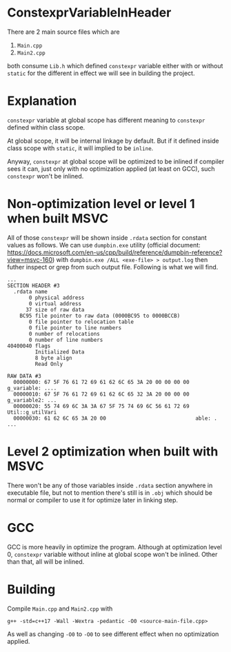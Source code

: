 # ConstexprVariableInHeader

There are 2 main source files which are

1. `Main.cpp`
2. `Main2.cpp`

both consume `Lib.h` which defined `constexpr` variable either with or without `static` for the different in effect we will see in building the project.

# Explanation

`constexpr` variable at global scope has different meaning to `constexpr` defined within class scope.

At global scope, it will be internal linkage by default. But if it defined inside class scope with `static`, it will implied to be `inline`.

Anyway, `constexpr` at global scope will be optimized to be inlined if compiler sees it can, just only with no optimization applied (at least on GCC), such `constexpr` won't be inlined.

# Non-optimization level or level 1 when built MSVC

All of those `constexpr` will be shown inside `.rdata` section for constant values as follows. We can use `dumpbin.exe` utility (official document: https://docs.microsoft.com/en-us/cpp/build/reference/dumpbin-reference?view=msvc-160) with `dumpbin.exe /ALL <exe-file> > output.log` then futher inspect or grep from such output file. Following is what we will find.

```
...
SECTION HEADER #3
  .rdata name
       0 physical address
       0 virtual address
      37 size of raw data
    BC95 file pointer to raw data (0000BC95 to 0000BCCB)
       0 file pointer to relocation table
       0 file pointer to line numbers
       0 number of relocations
       0 number of line numbers
40400040 flags
         Initialized Data
         8 byte align
         Read Only

RAW DATA #3
  00000000: 67 5F 76 61 72 69 61 62 6C 65 3A 20 00 00 00 00  g_variable: ....
  00000010: 67 5F 76 61 72 69 61 62 6C 65 32 3A 20 00 00 00  g_variable2: ...
  00000020: 55 74 69 6C 3A 3A 67 5F 75 74 69 6C 56 61 72 69  Util::g_utilVari
  00000030: 61 62 6C 65 3A 20 00                             able: .
...
```

# Level 2 optimization when built with MSVC

There won't be any of those variables inside `.rdata` section anywhere in executable file, but not to mention there's still is in `.obj` which should be normal or compiler to use it for optimize later in linking step.

# GCC

GCC is more heavily in optimize the program. Although at optimization level 0, `constexpr` variable without inline at global scope won't be inlined. Other than that, all will be inlined.

# Building

Compile `Main.cpp` and `Main2.cpp` with

```
g++ -std=c++17 -Wall -Wextra -pedantic -O0 <source-main-file.cpp>
```

As well as changing `-O0` to `-O0` to see different effect when no optimization applied.

